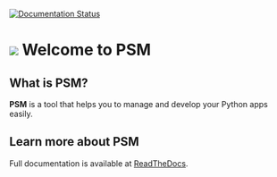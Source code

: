 [![Documentation Status](https://readthedocs.org/projects/python-script-manager/badge/?version=latest)](https://python-script-manager.readthedocs.io/en/latest/?badge=latest)

# <img src="https://raw.githubusercontent.com/YunisDEV/python-script-manager/master/assets/psm.svg"/> Welcome to PSM

## What is PSM?
**PSM** is a tool that helps you to manage and develop your Python apps easily.

## Learn more about PSM

Full documentation is available at [ReadTheDocs](https://python-script-manager.readthedocs.io).
